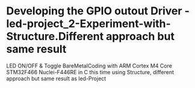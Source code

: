 # Developing the GPIO outout Driver - led-project_2-Experiment-with-Structure.Different approach but same result
LED ON/OFF &amp; Toggle BareMetalCoding with ARM Cortex M4 Core STM32F466 Nuclei-F446RE in C this time using Structure, different approach but same result as led-Project
